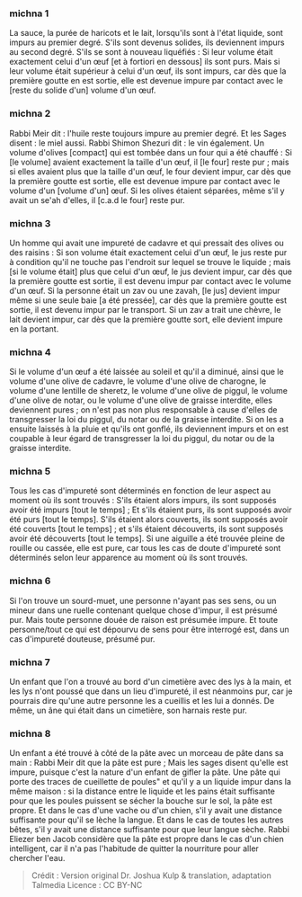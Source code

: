 
### michna 1
La sauce, la purée de haricots et le lait, lorsqu'ils sont à l'état liquide, sont impurs au premier degré. S'ils sont devenus solides, ils deviennent impurs au second degré. S'ils se sont à nouveau liquéfiés : Si leur volume était exactement celui d'un œuf [et à fortiori en dessous] ils sont purs. Mais si leur volume était supérieur à celui d'un œuf, ils sont impurs, car dès que la première goutte en est sortie, elle est devenue impure par contact avec le [reste du solide d'un] volume d'un œuf.

### michna 2
Rabbi Meir dit : l'huile reste toujours impure au premier degré. Et les Sages disent : le miel aussi. Rabbi Shimon Shezuri dit : le vin également. Un volume d'olives [compact] qui est tombée dans un four qui a été chauffé : Si [le volume] avaient exactement la taille d'un œuf, il [le four] reste pur ; mais si elles avaient plus que la taille d'un œuf, le four devient impur, car dès que la première goutte est sortie, elle est devenue impure par contact avec le volume d'un [volume d'un] œuf. Si les olives étaient séparées, même s'il y avait un se'ah d'elles, il [c.a.d le four] reste pur.

### michna 3
Un homme qui avait une impureté de cadavre et qui pressait des olives ou des raisins : Si son volume était exactement celui d'un œuf, le jus reste pur à condition qu'il ne touche pas l'endroit sur lequel se trouve le liquide ; mais [si le volume était] plus que celui d'un œuf, le jus devient impur, car dès que la première goutte est sortie, il est devenu impur par contact avec le volume d'un œuf. Si la personne était un zav ou une zavah, [le jus] devient impur même si une seule baie [a été pressée], car dès que la première goutte est sortie, il est devenu impur par le transport. Si un zav a trait une chèvre, le lait devient impur, car dès que la première goutte sort, elle devient impure en la portant.

### michna 4
Si le volume d'un œuf a été laissée au soleil et qu'il a diminué, ainsi que le volume d'une olive de cadavre, le volume d'une olive de charogne, le volume d'une lentille de sheretz, le volume d'une olive de piggul, le volume d'une olive de notar, ou le volume d'une olive de graisse interdite, elles deviennent pures ; on n'est pas non plus responsable à cause d'elles de transgresser la loi du piggul, du notar ou de la graisse interdite. Si on les a ensuite laissés à la pluie et qu'ils ont gonflé, ils deviennent impurs et on est coupable à leur égard de transgresser la loi du piggul, du notar ou de la graisse interdite.

### michna 5
Tous les cas d'impureté sont déterminés en fonction de leur aspect au moment où ils sont trouvés : S'ils étaient alors impurs, ils sont supposés avoir été impurs [tout le temps] ; Et s'ils étaient purs, ils sont supposés avoir été purs [tout le temps]. S'ils étaient alors couverts, ils sont supposés avoir été couverts [tout le temps] ; et s'ils étaient découverts, ils sont supposés avoir été découverts [tout le temps]. Si une aiguille a été trouvée pleine de rouille ou cassée, elle est pure, car tous les cas de doute d'impureté sont déterminés selon leur apparence au moment où ils sont trouvés.

### michna 6
Si l'on trouve un sourd-muet, une personne n'ayant pas ses sens, ou un mineur dans une ruelle contenant quelque chose d'impur, il est présumé pur. Mais toute personne douée de raison est présumée impure. Et toute personne/tout ce qui est dépourvu de sens pour être interrogé est, dans un cas d'impureté douteuse, présumé pur.

### michna 7
Un enfant que l'on a trouvé au bord d'un cimetière avec des lys à la main, et les lys n'ont poussé que dans un lieu d'impureté, il est néanmoins pur, car je pourrais dire qu'une autre personne les a cueillis et les lui a donnés. De même, un âne qui était dans un cimetière, son harnais reste pur.

### michna 8
Un enfant a été trouvé à côté de la pâte avec un morceau de pâte dans sa main : Rabbi Meir dit que la pâte est pure ; Mais les sages disent qu'elle est impure, puisque c'est la nature d'un enfant de gifler la pâte. Une pâte qui porte des traces de cueillette de poules" et qu'il y a un liquide impur dans la même maison : si la distance entre le liquide et les pains était suffisante pour que les poules puissent se sécher la bouche sur le sol, la pâte est propre. Et dans le cas d'une vache ou d'un chien, s'il y avait une distance suffisante pour qu'il se lèche la langue. Et dans le cas de toutes les autres bêtes, s'il y avait une distance suffisante pour que leur langue sèche. Rabbi Eliezer ben Jacob considère que la pâte est propre dans le cas d'un chien intelligent, car il n'a pas l'habitude de quitter la nourriture pour aller chercher l'eau.

>Crédit : Version original Dr. Joshua Kulp & translation, adaptation Talmedia
>Licence : CC BY-NC